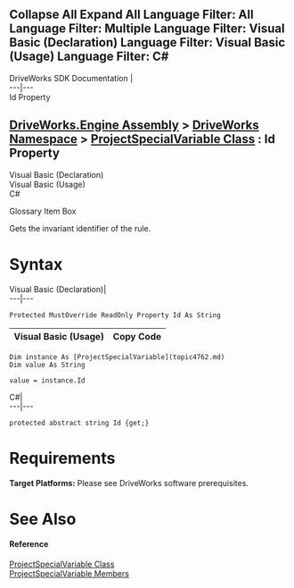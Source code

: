 Collapse All Expand All Language Filter: All  Language Filter: Multiple  Language Filter: Visual Basic (Declaration) Language Filter: Visual Basic (Usage) Language Filter: C#  
---  
DriveWorks SDK Documentation  |   
---|---  
Id Property   
  
[DriveWorks.Engine Assembly](topic2156.md) > [DriveWorks Namespace](topic2159.md) > [ProjectSpecialVariable Class](topic4762.md) : Id Property  
---  
  
Visual Basic (Declaration)    
Visual Basic (Usage)    
C# 

Glossary Item Box

Gets the invariant identifier of the rule. 

# Syntax

Visual Basic (Declaration)|   
---|---  
      
    
    Protected MustOverride ReadOnly Property Id As String  
  
Visual Basic (Usage)| Copy Code  
---|---  
      
    
    Dim instance As [ProjectSpecialVariable](topic4762.md)
    Dim value As String
     
    value = instance.Id  
  
C#|   
---|---  
      
    
    protected abstract string Id {get;}  
  
# Requirements

**Target Platforms:** Please see DriveWorks software prerequisites.

# See Also

#### Reference

[ProjectSpecialVariable Class](topic4762.md)   
[ProjectSpecialVariable Members](topic4763.md)



